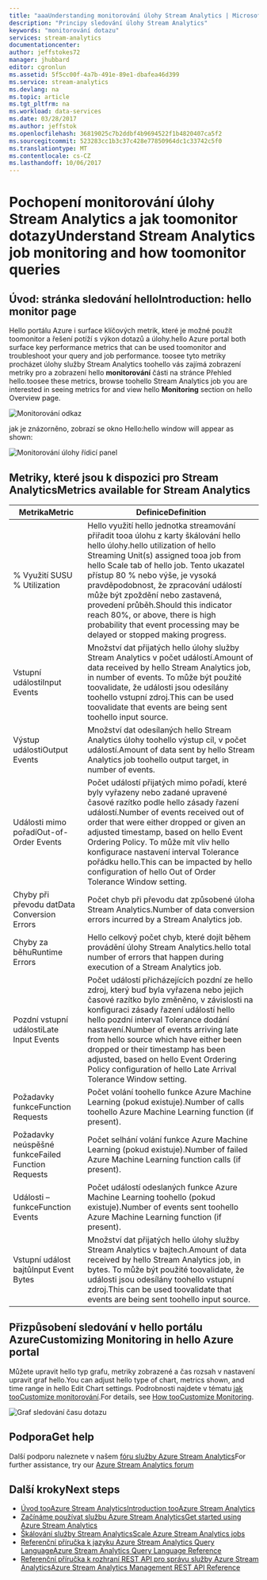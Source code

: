 ```yaml
---
title: "aaaUnderstanding monitorování úlohy Stream Analytics | Microsoft Docs"
description: "Principy sledování úlohy Stream Analytics"
keywords: "monitorování dotazu"
services: stream-analytics
documentationcenter: 
author: jeffstokes72
manager: jhubbard
editor: cgronlun
ms.assetid: 5f5cc00f-4a7b-491e-89e1-dbafea46d399
ms.service: stream-analytics
ms.devlang: na
ms.topic: article
ms.tgt_pltfrm: na
ms.workload: data-services
ms.date: 03/28/2017
ms.author: jeffstok
ms.openlocfilehash: 36819025c7b2ddbf4b9694522f1b4820407ca5f2
ms.sourcegitcommit: 523283cc1b3c37c428e77850964dc1c33742c5f0
ms.translationtype: MT
ms.contentlocale: cs-CZ
ms.lasthandoff: 10/06/2017
---
```

# <a name="understand-stream-analytics-job-monitoring-and-how-toomonitor-queries"></a><span data-ttu-id="cdcd3-104">Pochopení monitorování úlohy Stream Analytics a jak toomonitor dotazy</span><span class="sxs-lookup"><span data-stu-id="cdcd3-104">Understand Stream Analytics job monitoring and how toomonitor queries</span></span>

## <a name="introduction-hello-monitor-page"></a><span data-ttu-id="cdcd3-105">Úvod: stránka sledování hello</span><span class="sxs-lookup"><span data-stu-id="cdcd3-105">Introduction: hello monitor page</span></span>
<span data-ttu-id="cdcd3-106">Hello portálu Azure i surface klíčových metrik, které je možné použít toomonitor a řešení potíží s výkon dotazů a úlohy.</span><span class="sxs-lookup"><span data-stu-id="cdcd3-106">hello Azure portal both surface key performance metrics that can be used toomonitor and troubleshoot your query and job performance.</span></span> <span data-ttu-id="cdcd3-107">toosee tyto metriky procházet úlohy služby Stream Analytics toohello vás zajímá zobrazení metriky pro a zobrazení hello **monitorování** části na stránce Přehled hello.</span><span class="sxs-lookup"><span data-stu-id="cdcd3-107">toosee these metrics, browse toohello Stream Analytics job you are interested in seeing metrics for and view hello **Monitoring** section on hello Overview page.</span></span>  

![Monitorování odkaz](./media/stream-analytics-monitoring/02-stream-analytics-monitoring-block.png)

<span data-ttu-id="cdcd3-109">jak je znázorněno, zobrazí se okno Hello:</span><span class="sxs-lookup"><span data-stu-id="cdcd3-109">hello window will appear as shown:</span></span>

![Monitorování úlohy řídicí panel](./media/stream-analytics-monitoring/01-stream-analytics-monitoring.png)  

## <a name="metrics-available-for-stream-analytics"></a><span data-ttu-id="cdcd3-111">Metriky, které jsou k dispozici pro Stream Analytics</span><span class="sxs-lookup"><span data-stu-id="cdcd3-111">Metrics available for Stream Analytics</span></span>
| <span data-ttu-id="cdcd3-112">Metrika</span><span class="sxs-lookup"><span data-stu-id="cdcd3-112">Metric</span></span>                 | <span data-ttu-id="cdcd3-113">Definice</span><span class="sxs-lookup"><span data-stu-id="cdcd3-113">Definition</span></span>                               |
| ---------------------- | ---------------------------------------- |
| <span data-ttu-id="cdcd3-114">% Využití SU</span><span class="sxs-lookup"><span data-stu-id="cdcd3-114">SU % Utilization</span></span>       | <span data-ttu-id="cdcd3-115">Hello využití hello jednotka streamování přiřadit tooa úlohu z karty škálování hello hello úlohy.</span><span class="sxs-lookup"><span data-stu-id="cdcd3-115">hello utilization of hello Streaming Unit(s) assigned tooa job from hello Scale tab of hello job.</span></span> <span data-ttu-id="cdcd3-116">Tento ukazatel přístup 80 % nebo výše, je vysoká pravděpodobnost, že zpracování událostí může být zpoždění nebo zastavená, provedení průběh.</span><span class="sxs-lookup"><span data-stu-id="cdcd3-116">Should this indicator reach 80%, or above, there is high probability that event processing may be delayed or stopped making progress.</span></span> |
| <span data-ttu-id="cdcd3-117">Vstupní události</span><span class="sxs-lookup"><span data-stu-id="cdcd3-117">Input Events</span></span>           | <span data-ttu-id="cdcd3-118">Množství dat přijatých hello úlohy služby Stream Analytics v počet událostí.</span><span class="sxs-lookup"><span data-stu-id="cdcd3-118">Amount of data received by hello Stream Analytics job, in number of events.</span></span> <span data-ttu-id="cdcd3-119">To může být použité toovalidate, že události jsou odesílány toohello vstupní zdroj.</span><span class="sxs-lookup"><span data-stu-id="cdcd3-119">This can be used toovalidate that events are being sent toohello input source.</span></span> |
| <span data-ttu-id="cdcd3-120">Výstup události</span><span class="sxs-lookup"><span data-stu-id="cdcd3-120">Output Events</span></span>          | <span data-ttu-id="cdcd3-121">Množství dat odesílaných hello Stream Analytics úlohy toohello výstup cíl, v počet událostí.</span><span class="sxs-lookup"><span data-stu-id="cdcd3-121">Amount of data sent by hello Stream Analytics job toohello output target, in number of events.</span></span> |
| <span data-ttu-id="cdcd3-122">Události mimo pořadí</span><span class="sxs-lookup"><span data-stu-id="cdcd3-122">Out-of-Order Events</span></span>    | <span data-ttu-id="cdcd3-123">Počet událostí přijatých mimo pořadí, které byly vyřazeny nebo zadané upravené časové razítko podle hello zásady řazení událostí.</span><span class="sxs-lookup"><span data-stu-id="cdcd3-123">Number of events received out of order that were either dropped or given an adjusted timestamp, based on hello Event Ordering Policy.</span></span> <span data-ttu-id="cdcd3-124">To může mít vliv hello konfigurace nastavení interval Tolerance pořádku hello.</span><span class="sxs-lookup"><span data-stu-id="cdcd3-124">This can be impacted by hello configuration of hello Out of Order Tolerance Window setting.</span></span> |
| <span data-ttu-id="cdcd3-125">Chyby při převodu dat</span><span class="sxs-lookup"><span data-stu-id="cdcd3-125">Data Conversion Errors</span></span> | <span data-ttu-id="cdcd3-126">Počet chyb při převodu dat způsobené úloha Stream Analytics.</span><span class="sxs-lookup"><span data-stu-id="cdcd3-126">Number of data conversion errors incurred by a Stream Analytics job.</span></span> |
| <span data-ttu-id="cdcd3-127">Chyby za běhu</span><span class="sxs-lookup"><span data-stu-id="cdcd3-127">Runtime Errors</span></span>         | <span data-ttu-id="cdcd3-128">Hello celkový počet chyb, které dojít během provádění úlohy Stream Analytics.</span><span class="sxs-lookup"><span data-stu-id="cdcd3-128">hello total number of errors that happen during execution of a Stream Analytics job.</span></span> |
| <span data-ttu-id="cdcd3-129">Pozdní vstupní události</span><span class="sxs-lookup"><span data-stu-id="cdcd3-129">Late Input Events</span></span>      | <span data-ttu-id="cdcd3-130">Počet událostí přicházejících pozdní ze hello zdroj, který buď byla vyřazena nebo jejich časové razítko bylo změněno, v závislosti na konfiguraci zásady řazení událostí hello hello pozdní interval Tolerance dodání nastavení.</span><span class="sxs-lookup"><span data-stu-id="cdcd3-130">Number of events arriving late from hello source which have either been dropped or their timestamp has been adjusted, based on hello Event Ordering Policy configuration of hello Late Arrival Tolerance Window setting.</span></span> |
| <span data-ttu-id="cdcd3-131">Požadavky funkce</span><span class="sxs-lookup"><span data-stu-id="cdcd3-131">Function Requests</span></span>      | <span data-ttu-id="cdcd3-132">Počet volání toohello funkce Azure Machine Learning (pokud existuje).</span><span class="sxs-lookup"><span data-stu-id="cdcd3-132">Number of calls toohello Azure Machine Learning function (if present).</span></span> |
| <span data-ttu-id="cdcd3-133">Požadavky neúspěšné funkce</span><span class="sxs-lookup"><span data-stu-id="cdcd3-133">Failed Function Requests</span></span> | <span data-ttu-id="cdcd3-134">Počet selhání volání funkce Azure Machine Learning (pokud existuje).</span><span class="sxs-lookup"><span data-stu-id="cdcd3-134">Number of failed Azure Machine Learning function calls (if present).</span></span> |
| <span data-ttu-id="cdcd3-135">Události – funkce</span><span class="sxs-lookup"><span data-stu-id="cdcd3-135">Function Events</span></span>        | <span data-ttu-id="cdcd3-136">Počet událostí odeslaných funkce Azure Machine Learning toohello (pokud existuje).</span><span class="sxs-lookup"><span data-stu-id="cdcd3-136">Number of events sent toohello Azure Machine Learning function (if present).</span></span> |
| <span data-ttu-id="cdcd3-137">Vstupní událost bajtů</span><span class="sxs-lookup"><span data-stu-id="cdcd3-137">Input Event Bytes</span></span>      | <span data-ttu-id="cdcd3-138">Množství dat přijatých hello úlohy služby Stream Analytics v bajtech.</span><span class="sxs-lookup"><span data-stu-id="cdcd3-138">Amount of data received by hello Stream Analytics job, in bytes.</span></span> <span data-ttu-id="cdcd3-139">To může být použité toovalidate, že události jsou odesílány toohello vstupní zdroj.</span><span class="sxs-lookup"><span data-stu-id="cdcd3-139">This can be used toovalidate that events are being sent toohello input source.</span></span> |


## <a name="customizing-monitoring-in-hello-azure-portal"></a><span data-ttu-id="cdcd3-140">Přizpůsobení sledování v hello portálu Azure</span><span class="sxs-lookup"><span data-stu-id="cdcd3-140">Customizing Monitoring in hello Azure portal</span></span>
<span data-ttu-id="cdcd3-141">Můžete upravit hello typ grafu, metriky zobrazené a čas rozsah v nastavení upravit graf hello.</span><span class="sxs-lookup"><span data-stu-id="cdcd3-141">You can adjust hello type of chart, metrics shown, and time range in hello Edit Chart settings.</span></span> <span data-ttu-id="cdcd3-142">Podrobnosti najdete v tématu [jak tooCustomize monitorování](../monitoring-and-diagnostics/insights-how-to-customize-monitoring.md).</span><span class="sxs-lookup"><span data-stu-id="cdcd3-142">For details, see [How tooCustomize Monitoring](../monitoring-and-diagnostics/insights-how-to-customize-monitoring.md).</span></span>

  ![Graf sledování času dotazu](./media/stream-analytics-monitoring/08-stream-analytics-monitoring.png)  


## <a name="get-help"></a><span data-ttu-id="cdcd3-144">Podpora</span><span class="sxs-lookup"><span data-stu-id="cdcd3-144">Get help</span></span>
<span data-ttu-id="cdcd3-145">Další podporu naleznete v našem [fóru služby Azure Stream Analytics](https://social.msdn.microsoft.com/Forums/en-US/home?forum=AzureStreamAnalytics)</span><span class="sxs-lookup"><span data-stu-id="cdcd3-145">For further assistance, try our [Azure Stream Analytics forum](https://social.msdn.microsoft.com/Forums/en-US/home?forum=AzureStreamAnalytics)</span></span>

## <a name="next-steps"></a><span data-ttu-id="cdcd3-146">Další kroky</span><span class="sxs-lookup"><span data-stu-id="cdcd3-146">Next steps</span></span>
* [<span data-ttu-id="cdcd3-147">Úvod tooAzure Stream Analytics</span><span class="sxs-lookup"><span data-stu-id="cdcd3-147">Introduction tooAzure Stream Analytics</span></span>](stream-analytics-introduction.md)
* [<span data-ttu-id="cdcd3-148">Začínáme používat službu Azure Stream Analytics</span><span class="sxs-lookup"><span data-stu-id="cdcd3-148">Get started using Azure Stream Analytics</span></span>](stream-analytics-real-time-fraud-detection.md)
* [<span data-ttu-id="cdcd3-149">Škálování služby Stream Analytics</span><span class="sxs-lookup"><span data-stu-id="cdcd3-149">Scale Azure Stream Analytics jobs</span></span>](stream-analytics-scale-jobs.md)
* [<span data-ttu-id="cdcd3-150">Referenční příručka k jazyku Azure Stream Analytics Query Language</span><span class="sxs-lookup"><span data-stu-id="cdcd3-150">Azure Stream Analytics Query Language Reference</span></span>](https://msdn.microsoft.com/library/azure/dn834998.aspx)
* [<span data-ttu-id="cdcd3-151">Referenční příručka k rozhraní REST API pro správu služby Azure Stream Analytics</span><span class="sxs-lookup"><span data-stu-id="cdcd3-151">Azure Stream Analytics Management REST API Reference</span></span>](https://msdn.microsoft.com/library/azure/dn835031.aspx)

